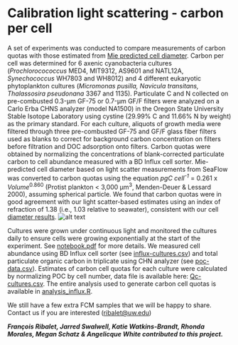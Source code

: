 # Calibration light scattering - carbon per cell
A set of experiments was conducted to compare measurements of carbon quotas with those estimated from [Mie predicted cell diameter](https://github.com/armbrustlab/fsc-size-calibration). Carbon per cell was determined for 6 axenic cyanobacteria cultures (<i>Prochlorocococcus</i> MED4, MIT9312, AS9601 and NATL12A, <i>Synechococcus</i> WH7803 and WH8012) and 4 different eukaryotic phytoplankton cultures (<i>Micromonas pusilla, Navicula transitans, Thalassosira pseudonana</i> 3367 and 1135). Particulate C and N collected on pre-combusted 0.3-µm GF-75 or 0.7-µm GF/F filters were analyzed on a Carlo Erba CHNS analyzer (model NA1500) in the Oregon State University Stable Isotope Laboratory using cystine (29.99% C and 11.66% N by weight) as the primary standard. For each culture, aliquots of growth media were filtered through three pre-combusted GF-75 and GF/F glass fiber filters used as blanks to correct for background carbon concentration on filters before filtration and DOC adsorption onto filters. Carbon quotas were obtained by normalizing the concentrations of blank-corrected particulate carbon to cell abundance measured with a BD Influx cell sorter. Mie-predicted cell diameter based on light scatter measurements from SeaFlow was converted to carbon quotas using the equation <i>pgC cell<sup>-1</sup></i> = 0.261 x <i>Volume</i><sup>0.860</sup> (Protist plankton < 3,000 µm<sup>3</sup>, Menden-Deuer & Lessard 2000), assuming spherical particle. We found that carbon quotas were in good agreement with our light scatter-based estimates using an index of refraction of 1.38 (i.e., 1.03 relative to seawater), consistent with our cell [diameter results](https://github.com/armbrustlab/fsc-size-calibration).
![alt text](Qc-scatter.png "SeaFlow calibration of forward scatter normalized by 1 micron beads")

Cultures were grown under continuous light and monitored the cultures daily to ensure cells were growing exponentially at the start of the experiment. See [notebook.pdf](https://github.com/armbrustlab/fsc-poc-calibration/blob/master/notebook.pdf) for more details.
We measured cell abundance using BD Influx cell sorter (see [influx-cultures.csv](https://github.com/armbrustlab/fsc-poc-calibration/blob/master/influx-cultures.csv)) and total particulate organic carbon in triplicate using CHN analyzer (see [poc-data.csv](https://github.com/armbrustlab/fsc-poc-calibration/blob/master/poc-data.csv)). Estimates of carbon cell quotas for each culture were calculated by normalizing POC by cell number, data file is available here: [Qc-cultures.csv](https://github.com/armbrustlab/fsc-poc-calibration/blob/master/Qc-cultures.csv).
The entire analysis used to generate carbon cell quotas is available in [analysis_influx.R](https://github.com/armbrustlab/fsc-poc-calibration/blob/master/analysis_influx.R). 

We still have a few extra FCM samples that we will be happy to share. Contact us if you are interested (ribalet@uw.edu)

***François Ribalet, Jarred Swalwell, Katie Watkins-Brandt, Rhonda Morales, Megan Schatz & Angelicque White contributed to this project.***
